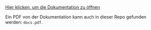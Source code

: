 [Hier klicken, um die Dokumentation zu öffnen](https://htw-projekt-p2p-volltextsuche.github.io/docs/home)

Ein PDF von der Dokumentation kann auch in dieser Repo gefunden werden: `docs.pdf`.

